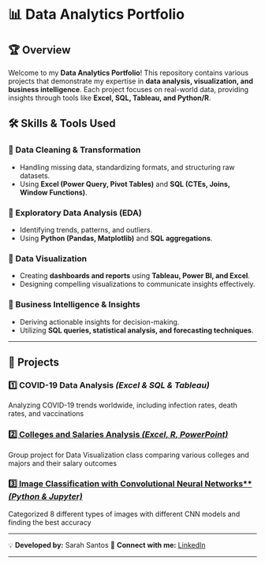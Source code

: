 # 📊 Data Analytics Portfolio

## 🏆 Overview
Welcome to my **Data Analytics Portfolio**! This repository contains various projects that demonstrate my expertise in **data analysis, visualization, and business intelligence**. Each project focuses on real-world data, providing insights through tools like **Excel, SQL, Tableau, and Python/R**.

## 🛠️ Skills & Tools Used
### **🔹 Data Cleaning & Transformation**
- Handling missing data, standardizing formats, and structuring raw datasets.
- Using **Excel (Power Query, Pivot Tables)** and **SQL (CTEs, Joins, Window Functions)**.

### **🔹 Exploratory Data Analysis (EDA)**
- Identifying trends, patterns, and outliers.
- Using **Python (Pandas, Matplotlib)** and **SQL aggregations**.

### **🔹 Data Visualization**
- Creating **dashboards and reports** using **Tableau, Power BI, and Excel**.
- Designing compelling visualizations to communicate insights effectively.

### **🔹 Business Intelligence & Insights**
- Deriving actionable insights for decision-making.
- Utilizing **SQL queries, statistical analysis, and forecasting techniques**.

---

## 📂 Projects
### **1️⃣ COVID-19 Data Analysis** *(Excel & SQL & Tableau)*
Analyzing COVID-19 trends worldwide, including infection rates, death rates, and vaccinations

### [2️⃣ Colleges and Salaries Analysis *(Excel, R, PowerPoint)*](https://github.com/sanarahtos/CECS450-Data-Visualization-Project)
Group project for Data Visualization class comparing various colleges and majors and their salary outcomes

### [3️⃣ Image Classification with Convolutional Neural Networks** *(Python & Jupyter)*](https://github.com/sanarahtos/CECS456-Machine-Learning-NN-Project/tree/main)
Categorized 8 different types of images with different CNN models and finding the best accuracy

---

💡 **Developed by:** Sarah Santos
🔗 **Connect with me:** [LinkedIn](https://www.linkedin.com/in/sanarahtos/)

---